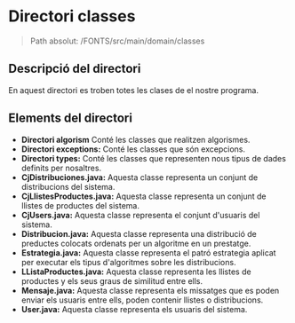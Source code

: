 # Directori classes

> Path absolut: /FONTS/src/main/domain/classes

## Descripció del directori
En aquest directori es troben totes les clases de el nostre programa.

## Elements del directori

- **Directori algorism**
Conté les classes que realitzen algorismes.
- **Directori exceptions:**
Conté les classes que són excepcions.
- **Directori types:**
Conté les classes que representen nous tipus de dades definits per nosaltres.
- **CjDistribuciones.java:**
Aquesta classe representa un conjunt de distribucions del sistema.
- **CjLlistesProductes.java:**
Aquesta classe representa un conjunt de llistes de productes del sistema.
- **CjUsers.java:**
Aquesta classe representa el conjunt d'usuaris del sistema.
- **Distribucion.java:**
Aquesta classe representa una distribució de preductes colocats ordenats per un algoritme en un prestatge.
- **Estrategia.java:**
Aquesta classe representa el patró estrategia aplicat per executar els tipus d'algoritmes sobre les distribucions.
- **LListaProductes.java:**
Aquesta classe representa les llistes de productes y els seus graus de similitud entre ells.
- **Mensaje.java:**
Aquesta classe representa els missatges que es poden enviar els usuaris entre ells, poden contenir llistes o distribucions.
- **User.java:**
Aquesta classe representa els usuaris del sistema.
